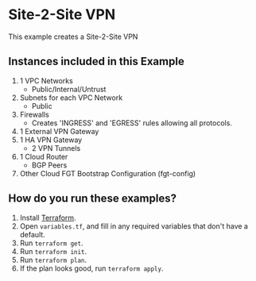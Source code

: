 # Site-2-Site VPN

This example creates a Site-2-Site VPN 

## Instances included in this Example

1. 1 VPC Networks
    - Public/Internal/Untrust
1. Subnets for each VPC Network
    - Public
1. Firewalls
    - Creates 'INGRESS' and 'EGRESS' rules allowing all protocols.
1. 1 External VPN Gateway
1. 1 HA VPN Gateway
    - 2 VPN Tunnels
1. 1 Cloud Router
    -  BGP Peers
1. Other Cloud FGT Bootstrap Configuration (fgt-config)    

## How do you run these examples?

1. Install [Terraform](https://www.terraform.io/).
1. Open `variables.tf`,  and fill in any required variables that don't have a default.
1. Run `terraform get`.
1. Run `terraform init`.
1. Run `terraform plan`.
1. If the plan looks good, run `terraform apply`.
